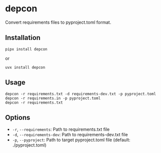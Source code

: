 # depcon

Convert requirements files to pyproject.toml format.

## Installation

```
pipx install depcon
```

or 

```
uvx install depcon
```

## Usage

```
depcon -r requirements.txt -d requirements-dev.txt -p pyproject.toml
depcon -r requirements.in -p pyproject.toml
depcon -r requirements.txt 
```

## Options

- `-r`, `--requirements`: Path to requirements.txt file
- `-d`, `--requirements-dev`: Path to requirements-dev.txt file
- `-p`, `--pyproject`: Path to target pyproject.toml file (default: ./pyproject.toml)
